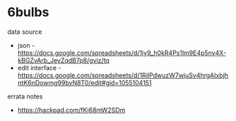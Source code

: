 6bulbs
==============

data source
* json - https://docs.google.com/spreadsheets/d/1iy9_h0kR4Ps1lm9E4p5nv4X-kBGZvArb_JeyZqdB7p8/gviz/tq
* edit interface - https://docs.google.com/spreadsheets/d/1RiIPdwuzW7wjuSv4hrgAIxbjhntK6nDowmg99bvN8T0/edit#gid=1055104151

errata notes
* https://hackpad.com/fKi68mW2SDm
